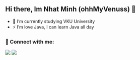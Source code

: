 ## Hi there, Im Nhat Minh (ohhMyVenuss) 👋
- 🔭 I’m currently studying VKU University
- ⚡ I’m love Java, I can learn Java all day
### 🔗 Connect with me:
<p>
  <a href="https://www.facebook.com/nhatminh.huynh.526438"><img src="https://img.shields.io/badge/Facebook-1877F2?style=flat&logo=facebook&logoColor=white&logoWidth=40"/></a>
  <a href="https://github.com/ohhMyVenuss"><img src="https://img.shields.io/badge/GitHub-181717?style=flat&logo=github&logoColor=white&logoWidth=40"/></a>
</p>
<!--
**ohhMyVenuss/ohhMyVenuss** is a ✨ _special_ ✨ repository because its `README.md` (this file) appears on your GitHub profile.

Here are some ideas to get you started:

- 🔭 I’m currently working on ...
- 🌱 I’m currently learning ...
- 👯 I’m looking to collaborate on ...
- 🤔 I’m looking for help with ...
- 💬 Ask me about ...
- 📫 How to reach me: ...
- 😄 Pronouns: ...
- ⚡ Fun fact: ...
-->
